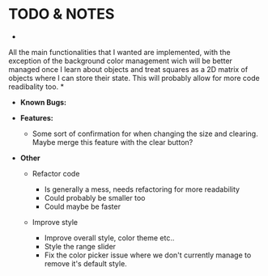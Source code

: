 # TODO & NOTES

*
All the main functionalities that I wanted are implemented,
with the exception of the background color management wich will be
better managed once I learn about objects and treat squares as a 2D matrix
of objects where I can store their state. This will probably allow for more
code readibality too.
*

- **Known Bugs:**


- **Features:**
    - Some sort of confirmation for when changing the size and clearing.
        Maybe merge this feature with the clear button?

- **Other**
    - Refactor code
        - Is generally a mess, needs refactoring for more readability
        - Could probably be smaller too
        - Could maybe be faster
    
    - Improve style
        - Improve overall style, color theme etc..
        - Style the range slider
        - Fix the color picker issue where we don't currently manage to 
            remove it's default style.


